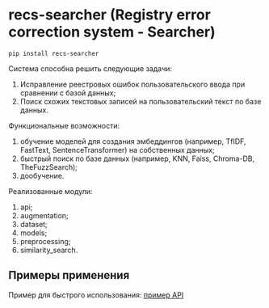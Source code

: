 # recs-searcher (Registry error correction system - Searcher)

    pip install recs-searcher

Система способна решить следующие задачи:
1. Исправление реестровых ошибок пользовательского ввода при сравнении с базой данных;
2. Поиск схожих текстовых записей на пользовательский текст по базе данных.

Функциональные возможности:
1. обучение моделей для создания эмбеддингов (например, TfIDF, FastText, SentenceTransformer) на собственных данных;
2. быстрый поиск по базе данных (например, KNN, Faiss, Chroma-DB, TheFuzzSearch);
3. дообучение.

Реализованные модули:
1. api;
2. augmentation;
3. dataset;
4. models;
5. preprocessing;
6. similarity_search.

## Примеры применения
Пример для быстрого использования: [пример API](https://github.com/sheriff1max/recs-searcher/blob/master/notebooks/tutorial_rus.ipynb)
